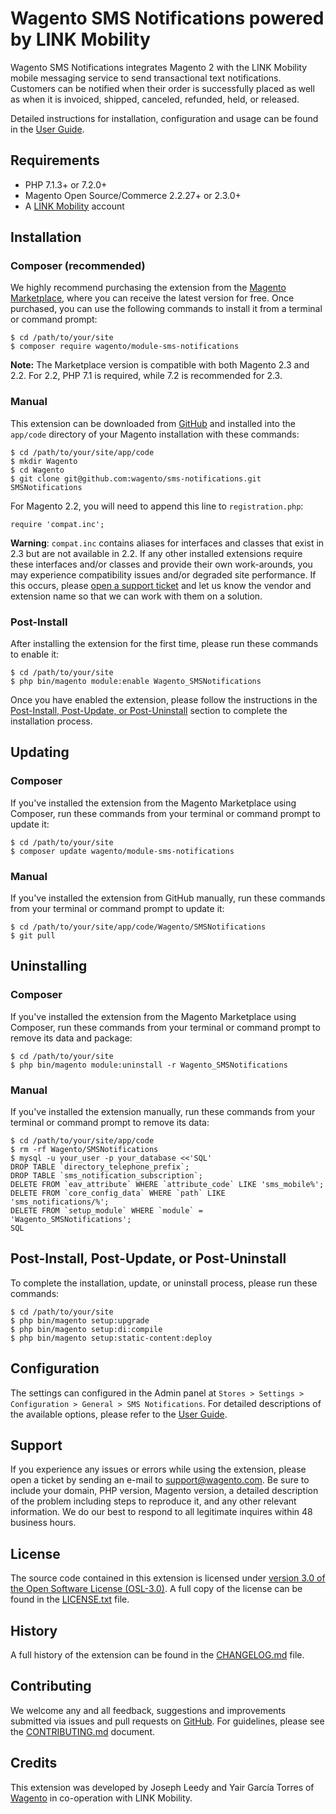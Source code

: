 # Wagento SMS Notifications powered by LINK Mobility

Wagento SMS Notifications integrates Magento 2 with the LINK Mobility
mobile messaging service to send transactional text notifications. Customers can
be notified when their order is successfully placed as well as when it is
invoiced, shipped, canceled, refunded, held, or released.

Detailed instructions for installation, configuration and usage can be found in
the [User Guide].

## Requirements

* PHP 7.1.3+ or 7.2.0+
* Magento Open Source/Commerce 2.2.27+ or 2.3.0+
* A [LINK Mobility] account

## Installation

### Composer (recommended)

We highly recommend purchasing the extension from the [Magento Marketplace],
where you can receive the latest version for free. Once purchased, you can use
the following commands to install it from a terminal or command prompt:

    $ cd /path/to/your/site
    $ composer require wagento/module-sms-notifications

**Note:** The Marketplace version is compatible with both Magento 2.3 and 2.2.
For 2.2, PHP 7.1 is required, while 7.2 is recommended for 2.3.

### Manual

This extension can be downloaded from [GitHub] and installed into the
`app/code` directory of your Magento installation with these commands:

    $ cd /path/to/your/site/app/code
    $ mkdir Wagento
    $ cd Wagento
    $ git clone git@github.com:wagento/sms-notifications.git SMSNotifications

For Magento 2.2, you will need to append this line to `registration.php`:

    require 'compat.inc';

**Warning**: `compat.inc` contains aliases for interfaces and classes that exist
in 2.3 but are not available in 2.2. If any other installed extensions require
these interfaces and/or classes and provide their own work-arounds, you may
experience compatibility issues and/or degraded site performance. If this
occurs, please [open a support ticket][Support] and let us know the vendor and
extension name so that we can work with them on a solution.

### Post-Install

After installing the extension for the first time, please run these commands to
enable it:

    $ cd /path/to/your/site
    $ php bin/magento module:enable Wagento_SMSNotifications

Once you have enabled the extension, please follow the instructions in the
[Post-Install, Post-Update, or Post-Uninstall](#post-install-update-uninstall)
section to complete the installation process.

## Updating

### Composer

If you've installed the extension from the Magento Marketplace using Composer,
run these commands from your terminal or command prompt to update it:

    $ cd /path/to/your/site
    $ composer update wagento/module-sms-notifications

### Manual

If you've installed the extension from GitHub manually, run these commands from
your terminal or command prompt to update it:

    $ cd /path/to/your/site/app/code/Wagento/SMSNotifications
    $ git pull

## Uninstalling

### Composer

If you've installed the extension from the Magento Marketplace using Composer,
run these commands from your terminal or command prompt to remove its data and
package:

    $ cd /path/to/your/site
    $ php bin/magento module:uninstall -r Wagento_SMSNotifications

### Manual

If you've installed the extension manually, run these commands from your
terminal or command prompt to remove its data:

    $ cd /path/to/your/site/app/code
    $ rm -rf Wagento/SMSNotifications
    $ mysql -u your_user -p your_database <<'SQL'
    DROP TABLE `directory_telephone_prefix`;
    DROP TABLE `sms_notification_subscription`;
    DELETE FROM `eav_attribute` WHERE `attribute_code` LIKE 'sms_mobile%';
    DELETE FROM `core_config_data` WHERE `path` LIKE 'sms_notifications/%';
    DELETE FROM `setup_module` WHERE `module` = 'Wagento_SMSNotifications';
    SQL

## <a name="post-install-update-uninstall"></a>Post-Install, Post-Update, or Post-Uninstall

To complete the installation, update, or uninstall process, please run these
commands:

    $ cd /path/to/your/site
    $ php bin/magento setup:upgrade
    $ php bin/magento setup:di:compile
    $ php bin/magento setup:static-content:deploy

## Configuration

The settings can configured in the Admin panel at
`Stores > Settings > Configuration > General > SMS Notifications`. For detailed
descriptions of the available options, please refer to the [User Guide].

## Support

If you experience any issues or errors while using the extension, please open a
ticket by sending an e-mail to [support@wagento.com][Support]. Be sure to
include your domain, PHP version, Magento version, a detailed description of the
problem including steps to reproduce it, and any other relevant information. We
do our best to respond to all legitimate inquires within 48 business hours.

## License

The source code contained in this extension is licensed under [version 3.0 of
the Open Software License (OSL-3.0)][OSL]. A full copy of the license can be
found in the [LICENSE.txt] file.

## History

A full history of the extension can be found in the [CHANGELOG.md] file.

## Contributing

We welcome any and all feedback, suggestions and improvements submitted via
issues and pull requests on [GitHub]. For guidelines, please see the
[CONTRIBUTING.md] document. 

## Credits

This extension was developed by Joseph Leedy and Yair García Torres of [Wagento]
in co-operation with LINK Mobility.

[Wagento]: https://wagento.com
[LINK Mobility]: https://www.linkmobility.com
[User Guide]: https://docs.wagento.com/extensions/sms-notifications/UserGuide.pdf
[Magento Marketplace]: https://marketplace.magento.com/wagento-module-sms-notifications.html
[GitHub]: https://github.com/wagento/sms-notifications
[OSL]: https://opensource.org/licenses/OSL-3.0.php
[LICENSE.txt]: ./LICENSE.txt
[CHANGELOG.md]: ./CHANGELOG.md
[CONTRIBUTING.md]: ./CONTRIBUTING.md
[Support]: mailto:support@wagento.com?subject=[SMS%20Notifications]%20